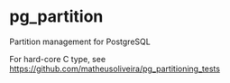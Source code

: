 pg_partition
============

Partition management for PostgreSQL

For hard-core C type, see
https://github.com/matheusoliveira/pg_partitioning_tests
